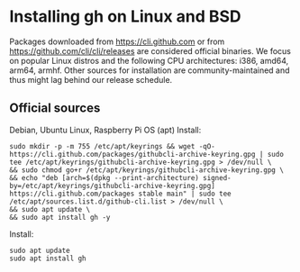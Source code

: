 # Installing gh on Linux and BSD
Packages downloaded from https://cli.github.com or from https://github.com/cli/cli/releases are considered official binaries. We focus on popular Linux distros and the following CPU architectures: i386, amd64, arm64, armhf.
Other sources for installation are community-maintained and thus might lag behind our release schedule.
## Official sources
Debian, Ubuntu Linux, Raspberry Pi OS (apt)
Install:
```
sudo mkdir -p -m 755 /etc/apt/keyrings && wget -qO- https://cli.github.com/packages/githubcli-archive-keyring.gpg | sudo tee /etc/apt/keyrings/githubcli-archive-keyring.gpg > /dev/null \
&& sudo chmod go+r /etc/apt/keyrings/githubcli-archive-keyring.gpg \
&& echo "deb [arch=$(dpkg --print-architecture) signed-by=/etc/apt/keyrings/githubcli-archive-keyring.gpg] https://cli.github.com/packages stable main" | sudo tee /etc/apt/sources.list.d/github-cli.list > /dev/null \
&& sudo apt update \
&& sudo apt install gh -y
```
Install:
```
sudo apt update
sudo apt install gh 
``` 
